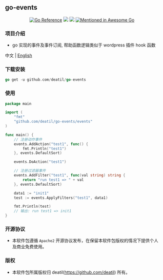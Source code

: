 ## go-events

<p align="center">
<a href="https://pkg.go.dev/github.com/deatil/go-events" target="_blank"><img src="https://pkg.go.dev/badge/deatil/go-events.svg" alt="Go Reference" /></a>
<a href="https://app.codecov.io/gh/deatil/go-events" target="_blank"><img src="https://codecov.io/gh/deatil/go-events/graph/badge.svg?token=SS2Z1IY0XL" /></a>
<a href="https://goreportcard.com/report/github.com/deatil/go-events" target="_blank"><img src="https://goreportcard.com/badge/github.com/deatil/go-events" /></a>
<a href="https://github.com/avelino/awesome-go"><img src="https://awesome.re/mentioned-badge.svg" alt="Mentioned in Awesome Go"></a>
</p>


### 项目介绍

*  go 实现的事件及事件订阅, 帮助函数逻辑类似于 wordpress 插件 hook 函数

中文 | [English](README.md)


### 下载安装

~~~go
go get -u github.com/deatil/go-events
~~~


### 使用

~~~go
package main

import (
    "fmt"
    "github.com/deatil/go-events/events"
)

func main() {
    // 注册动作事件
    events.AddAction("test1", func() {
        fmt.Println("test1")
    }, events.DefaultSort)

    events.DoAction("test1")

    // 注册过滤器事件
    events.AddFilter("test1", func(val string) string {
        return "run test1 => " + val
    }, events.DefaultSort)

    data1 := "init1"
    test := events.ApplyFilters("test1", data1)

    fmt.Println(test)
    // 输出: run test1 => init1
}
~~~


### 开源协议

*  本软件包遵循 `Apache2` 开源协议发布，在保留本软件包版权的情况下提供个人及商业免费使用。


### 版权

*  本软件包所属版权归 deatil(https://github.com/deatil) 所有。
